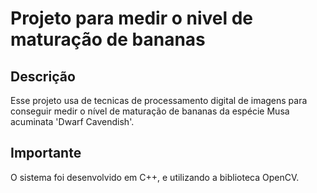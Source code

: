 # Projeto para medir o nivel de maturação de bananas

## Descrição
Esse projeto usa de tecnicas de processamento digital de imagens para conseguir medir o nível de maturação de bananas da espécie Musa acuminata 'Dwarf Cavendish'.

## Importante
O sistema foi desenvolvido em C++, e utilizando a biblioteca OpenCV.
